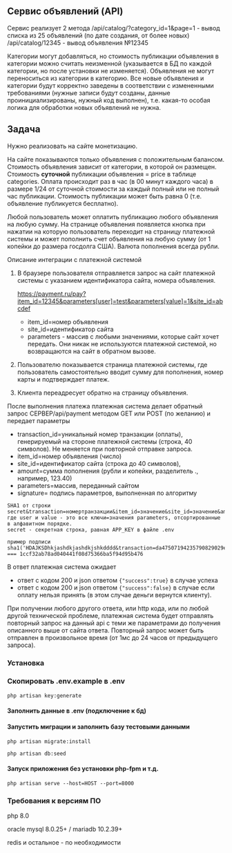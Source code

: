 ## Сервис объявлений (API)

Сервис реализует 2 метода 
/api/catalog/?category_id=1&page=1 - вывод списка из 25 объявлений (по дате создания, от более новых)
/api/catalog/12345 - вывод объявления №12345

Категории могут добавляться, но стоимость публикации объявления в категории можно считать неизменной (указывается в БД 
по каждой категории, но после установки не изменяется).
Объявления не могут переноситься из категории в категорию.
Все новые объявления и категории будут корректно заведены в соответствии с измененными требованиями (нужные записи будут 
созданы, данные проинициализированы, нужный код выполнен), т.е. какая-то особая логика для обработки новых объявлений не нужна. 

## Задача

Нужно реализовать на сайте монетизацию. 

На сайте показываются только объявления с положительным балансом. 
Стоимость объявления зависит от категории, в которой он размещен. Стоимость **суточной** публикации объявления = price в таблице categories.
Оплата происходит раз в час (в 00 минут каждого часа) в размере 1/24 от суточной стоимости за каждый полный или не полный час публикации.
Стоимость публикации может быть равна 0 (т.е. объявление публикуется бесплатно).

Любой пользователь может оплатить публикацию любого объявления на любую сумму. 
На странице объявления появляется кнопка при нажатии на которую пользователь переходит на страницу платежной системы и 
может пополнить счет объявления на любую сумму (от 1 копейки до размера госдолга США). Валюта пополнения всегда рубли.

Описание интеграции с платежной системой
1. В браузере пользователя отправляется запрос на сайт платежной системы с указанием идентификатора сайта, номера 
   объявления.
   
   https://payment.ru/pay?item_id=12345&parameters[user]=test&parameters[value]=1&site_id=abcdef
    * item_id=номер объявления
    * site_id=идентификатор сайта
    * parameters - массив с любыми значениями, которые сайт хочет передать. Они никак не используются
   платежной системой, но возвращаются на сайт в обратном вызове.
   

2. Пользователю показывается страница платежной системы, где пользователь самостоятельно вводит
сумму для пополнения, номер карты и подтверждает платеж.
3. Клиента переадресует обратно на страницу объявления.   

После выполнения платежа платежная система делает обратный запрос
СЕРВЕР/api/payment методом GET или POST (по желанию)
и передает параметры

* transaction_id=уникальный номер транзакции (оплаты), генерируемый на стороне платежной системы (строка, 40 символов). Не меняется при повторной отправке запроса. 
* item_id=номер объявления (число)
* site_id=идентификатор сайта (строка до 40 символов),
* amount=сумма пополнения (рубли и копейки, разделитель ., например, 123.40)
* parameters=массив, переданный сайтом
* signature= подпись параметров, выполненная по алгоритму

```
SHA1 от строки
secret&transaction=номертранзакции&item_id=значение&site_id=значение&amount=сумма&user=test&value=1
где user и value - это все ключи=значения parameters, отсортированные в алфавитном порядке.
secret - секретная строка, равная APP_KEY в файле .env

пример подписи
sha1('HDAJKSDhkjashdkjashdkjshkdddd&transaction=da47507194235790829029e2b6b198c2a49fa69f&item_id=12345&site_id=abcdef&amount=123.40&user=test&value=1') === 1ccf32ab78ad040441f08d75366ba5f94d95b476
```

В ответ платежная система ожидает 
* ответ с кодом 200 и json ответом ``{"success":true}`` в случае успеха
* ответ с кодом 200 и json ответом ``{"success":false}`` в случае если оплату нельзя принять (в этом случае деньги вернутся клиенту).

При получении любого другого ответа, или http кода, или по любой другой технической проблеме, платежная система будет 
отправлять повторный запрос на данный api с теми же параметрами до получения описанного выше от сайта ответа.
Повторный запрос может быть отправлен в произвольное время (от 1мс до 24 часов от предыдущего запроса). 


### Установка

### Скопировать **.env.example** в **.env**

```
php artisan key:generate
```

#### Заполнить данные в .env (подключение к бд)

#### Запустить миграции и заполнить базу тестовыми данными

```
php artisan migrate:install

php artisan db:seed
````

#### Запуск приложения без установки php-fpm и т.д.

```
php artisan serve --host=HOST --port=8000
```


### Требования к версиям ПО

php 8.0

oracle mysql 8.0.25+ / mariadb 10.2.39+

redis и остальное - по необходимости
